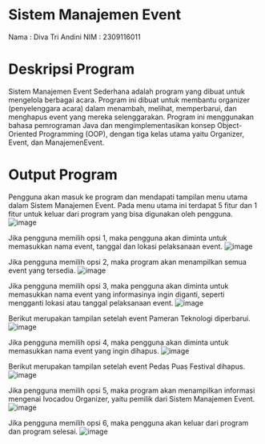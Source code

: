 # Sistem Manajemen Event
Nama    : Diva Tri Andini
NIM     : 2309116011

# Deskripsi Program
Sistem Manajemen Event Sederhana adalah program yang dibuat untuk mengelola berbagai acara. Program ini dibuat untuk membantu organizer (penyelenggara acara) dalam menambah, melihat, memperbarui, dan menghapus event yang mereka selenggarakan. Program ini menggunakan bahasa pemrograman Java dan mengimplementasikan konsep Object-Oriented Programming (OOP), dengan tiga kelas utama yaitu Organizer, Event, dan ManajemenEvent.

# Output Program
Pengguna akan masuk ke program dan mendapati tampilan menu utama dalam Sistem Manajemen Event. Pada menu utama ini terdapat 5 fitur dan 1 fitur untuk keluar dari program yang bisa digunakan oleh pengguna. 
![image](https://github.com/user-attachments/assets/6c216a6f-1734-469a-bd6d-8fbc0d009fd0)

Jika pengguna memilih opsi 1, maka pengguna akan diminta untuk memasukkan nama event, tanggal dan lokasi pelaksanaan event. 
![image](https://github.com/user-attachments/assets/d838d6b4-1b7f-4493-ae32-926bd62e5315)

Jika pengguna memilih opsi 2, maka program akan menampilkan semua event yang tersedia.
![image](https://github.com/user-attachments/assets/88407af7-e03c-44ab-b2a7-83678ffc003e)

Jika pengguna memilih opsi 3, maka pengguna akan diminta untuk memasukkan nama event yang informasinya ingin diganti, seperti mengganti lokasi atau tanggal pelaksanaan event.
![image](https://github.com/user-attachments/assets/2c19938b-f2c3-452e-95a7-a1ab3cf1fdf8)

Berikut merupakan tampilan setelah event Pameran Teknologi diperbarui.
![image](https://github.com/user-attachments/assets/a746d2cf-c64e-43d5-bec3-4f2068f7314c)

Jika pengguna memilih opsi 4, maka pengguna akan diminta untuk memasukkan nama event yang ingin dihapus.
![image](https://github.com/user-attachments/assets/170628c0-5893-4a56-b33b-73ad10545a46)

Berikut merupakan tampilan setelah event Pedas Puas Festival dihapus.
![image](https://github.com/user-attachments/assets/3175597d-7a72-4fd5-9e09-996874245f56)

Jika pengguna memilih opsi 5, maka program akan menampilkan informasi mengenai Ivocadou Organizer, yaitu pemilik dari Sistem Manajemen Event.
![image](https://github.com/user-attachments/assets/b37a48e8-086a-4990-b85d-12ef67955c97)

Jika pengguna memilih opsi 6, maka pengguna akan keluar dari program dan program selesai.
![image](https://github.com/user-attachments/assets/6709e0c8-e634-4d67-a0e8-c71d6ac55ebe)








